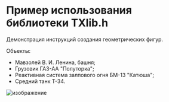 # Пример использования библиотеки TXlib.h

Демонстрация инструкций создания геометрических фигур.

Объекты:
- Мавзолей В. И. Ленина, башня;
- Грузовик ГАЗ-АА "Полуторка";
- Реактивная система залпового огня БМ-13 "Катюша";
- Средний танк Т-34.

![изображение](https://user-images.githubusercontent.com/78896451/110488985-0cd1ef00-8100-11eb-8068-1388d1b74982.png)
